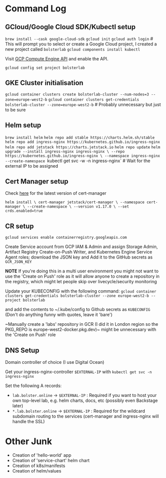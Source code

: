 # Command Log

## GCloud/Google Cloud SDK/Kubectl setup

`brew install --cask google-cloud-sdk`
`gcloud init`
`gcloud auth login` # This will prompt you to select or create a Google Cloud project, I created a new project called `bolsterlab`
`gcloud components install kubectl`
 
 Visit [GCP Compute Engine API](https://console.cloud.google.com/marketplace/product/google/compute.googleapis.com) and enable the API.

 `gcloud config set project bolsterlab`

 ## GKE Cluster initialisation
`gcloud container clusters create bolsterlab-cluster --num-nodes=3 --zone=europe-west2-b`
`gcloud container clusters get-credentials bolsterlab-cluster --zone=europe-west2-b` # Probably unnecessary but just to be sure

## Helm setup
`brew install helm`
`helm repo add stable https://charts.helm.sh/stable`
`helm repo add ingress-nginx https://kubernetes.github.io/ingress-nginx`
`helm repo add jetstack https://charts.jetstack.io`
`helm repo update`
`helm upgrade --install ingress-nginx ingress-nginx \
  --repo https://kubernetes.github.io/ingress-nginx \
  --namespace ingress-nginx --create-namespace
`kubectl get svc -w -n ingress-nginx` # Wait for the external IP to be assigned

## Cert Manager setup

Check [here](https://cert-manager.io/docs/installation/helm/#2-install-cert-manager) for the latest version of cert-manager

`
helm install \
  cert-manager jetstack/cert-manager \
  --namespace cert-manager \
  --create-namespace \
  --version v1.17.0 \
  --set crds.enabled=true
`

## CR setup
`gcloud services enable containerregistry.googleapis.com`

Create Service account from GCP IAM & Admin and assign Storage Admin, Artifact Registry Create-on-Push Writer, and Kubernetes Engine Service Agent roles; download the JSON key and Add it to the GitHub secrets as `GCR_JSON_KEY`

**NOTE** If you're doing this in a multi user environment you might not want to use the 'Create on Push' role as it will allow anyone to create a repository in the registry, which might let people skip over livecycle/security monitoring

Update your KUBECONFIG with the following command:
`gcloud container clusters get-credentials bolsterlab-cluster --zone europe-west2-b --project bolsterlab`

and add the contents to ~/.kube/config to Github secrets as `KUBECONFIG` (Don't do anything funny with quotes, leave it 'bare')

~Manually create a 'labs' repository in GCR (I did it in London region so the PKG_REPO is europe-west2-docker.pkg.dev)~ might be unnecessary with the 'Create on Push' role

## DNS Setup

Domain controller of choice (I use Digital Ocean)

Get your ingress-nginx-controller `$EXTERNAL-IP` with `kubectl get svc -n ingress-nginx`

Set the following A records:
- `lab.bolster.online` -> `$EXTERNAL-IP` : Required if you want to host your own top-level lab, e.g. helm charts, docs, etc (possibly even Backstage later)
- `*.lab.bolster.online` -> `$EXTERNAL-IP` : Required for the wildcard subdomain routing to the services (cert-manager and ingress-nginx will handle the SSL)

# Other Junk
* Creation of 'hello-world' app
* Creation of 'service-chart' helm chart
* Creation of k8s/manifests
* Creation of helm/values
  